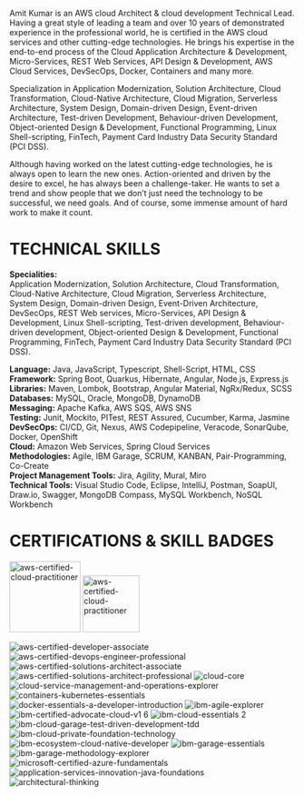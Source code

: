 Amit Kumar is an AWS cloud Architect & cloud development Technical Lead. Having a great style of leading a team and over 10 years of demonstrated experience in the professional world, he is certified in the AWS cloud services and other cutting-edge technologies. He brings his expertise in the end-to-end process of the Cloud Application Architecture & Development, Micro-Services, REST Web Services, API Design & Development, AWS Cloud Services, DevSecOps, Docker, Containers and many more.

Specialization in Application Modernization, Solution Architecture, Cloud Transformation, Cloud-Native Architecture, Cloud Migration, Serverless Architecture, System Design, Domain-driven Design, Event-driven Architecture, Test-driven Development, Behaviour-driven Development, Object-oriented Design & Development, Functional Programming, Linux Shell-scripting, FinTech, Payment Card Industry Data Security Standard (PCI DSS).

Although having worked on the latest cutting-edge technologies, he is always open to learn the new ones. Action-oriented and driven by the desire to excel, he has always been a challenge-taker. He wants to set a trend and show people that we don’t just need the technology to be successful, we need goals. And of course, some immense amount of hard work to make it count.

# TECHNICAL SKILLS
**Specialities:**  
Application Modernization, Solution Architecture, Cloud Transformation, Cloud-Native Architecture, Cloud Migration, Serverless Architecture, System Design, Domain-driven Design, Event-Driven Architecture, DevSecOps, REST Web services, Micro-Services, API Design & Development, Linux Shell-scripting, Test-driven development, Behaviour-driven development, Object-oriented Design & Development, Functional Programming, FinTech, Payment Card Industry Data Security Standard (PCI DSS).

**Language:**  Java, JavaScript, Typescript, Shell-Script, HTML, CSS  
**Framework:**  Spring Boot, Quarkus, Hibernate, Angular, Node.js, Express.js  
**Libraries:**  Maven, Lombok, Bootstrap, Angular Material, NgRx/Redux, SCSS  
**Databases:**  MySQL, Oracle, MongoDB, DynamoDB  
**Messaging:**  Apache Kafka, AWS SQS, AWS SNS  
**Testing:**  Junit, Mockito, PITest, REST Assured, Cucumber, Karma, Jasmine  
**DevSecOps:**  CI/CD, Git, Nexus, AWS Codepipeline, Veracode, SonarQube, Docker, OpenShift  
**Cloud:**  Amazon Web Services, Spring Cloud Services  
**Methodologies:**  Agile, IBM Garage, SCRUM, KANBAN, Pair-Programming, Co-Create  
**Project Management Tools:**  Jira, Agility, Mural, Miro  
**Technical Tools:**  Visual Studio Code, Eclipse, IntelliJ, Postman, SoapUI, Draw.io, Swagger, MongoDB Compass, MySQL Workbench, NoSQL Workbench

# CERTIFICATIONS & SKILL BADGES
<a href="https://www.credly.com/badges/1a553df4-2078-4aca-b6c3-6f3c64efb348/public_url" target="_blank" rel="noopener noreferrer"><img alt="aws-certified-cloud-practitioner" src="https://user-images.githubusercontent.com/54850956/196749257-c580043a-f781-412f-b7a8-60466d0b89b0.png" height="125" width="125"></a> <a href="https://www.credly.com/badges/1a553df4-2078-4aca-b6c3-6f3c64efb348/public_url" target="_blank" rel="noopener noreferrer"><img alt="aws-certified-cloud-practitioner" src="https://user-images.githubusercontent.com/54850956/196749257-c580043a-f781-412f-b7a8-60466d0b89b0.png" height="100" width="100"></a>


![aws-certified-developer-associate](https://user-images.githubusercontent.com/54850956/196749265-cc15f200-d441-496e-bd1a-782236e07620.png)
![aws-certified-devops-engineer-professional](https://user-images.githubusercontent.com/54850956/196749266-79f2dbf5-96c9-49de-8b0b-9a0bbd37ea3f.png)
![aws-certified-solutions-architect-associate](https://user-images.githubusercontent.com/54850956/196749269-5d04b84b-e92d-487b-b05f-d3a9c0ba04eb.png)
![aws-certified-solutions-architect-professional](https://user-images.githubusercontent.com/54850956/196749273-d189e3b0-1aa5-42c7-88ec-c78aa002d35a.png)
![cloud-core](https://user-images.githubusercontent.com/54850956/196749278-832cabec-8925-47d7-993f-8bcd16b67a78.png)
![cloud-service-management-and-operations-explorer](https://user-images.githubusercontent.com/54850956/196749284-203ef265-eba1-4494-970c-2733feffad1b.png)
![containers-kubernetes-essentials](https://user-images.githubusercontent.com/54850956/196749291-264702e8-6f9f-47c5-92e6-d586655cf57f.png)
![docker-essentials-a-developer-introduction](https://user-images.githubusercontent.com/54850956/196749297-dcb21c79-47d6-46a1-97a4-c29acb5d0d3e.png)
![ibm-agile-explorer](https://user-images.githubusercontent.com/54850956/196749303-ab69494a-da4b-4a99-bcfa-2489133c0b08.png)
![ibm-certified-advocate-cloud-v1 6](https://user-images.githubusercontent.com/54850956/196749306-4b9e56e7-a53f-41ff-a78b-e0b6936b406c.png)
![ibm-cloud-essentials 2](https://user-images.githubusercontent.com/54850956/196749309-f14ae235-032f-427b-a11a-c0a71dd001d8.png)
![ibm-cloud-garage-test-driven-development-tdd](https://user-images.githubusercontent.com/54850956/196749313-ee22f50c-1da5-4dd7-8858-93cbcac4e39c.png)
![ibm-cloud-private-foundation-technology](https://user-images.githubusercontent.com/54850956/196749318-d67e238c-ac63-4a91-a55c-af7c82e3e7a9.png)
![ibm-ecosystem-cloud-native-developer](https://user-images.githubusercontent.com/54850956/196749322-0543fab8-9127-43fd-aa77-992d53035fe1.png)
![ibm-garage-essentials](https://user-images.githubusercontent.com/54850956/196749323-e8e86124-d806-425f-a99d-b3dccd1ad611.png)
![ibm-garage-methodology-explorer](https://user-images.githubusercontent.com/54850956/196749326-fa6d8046-9c19-40a6-8c4c-1365e847154c.png)
![microsoft-certified-azure-fundamentals](https://user-images.githubusercontent.com/54850956/196749330-3024892f-048f-48b3-b5d9-962af3b17a05.png)
![application-services-innovation-java-foundations](https://user-images.githubusercontent.com/54850956/196749334-f62e931e-fe70-4d6f-b5d2-08a579b138a4.png)
![architectural-thinking](https://user-images.githubusercontent.com/54850956/196749339-8fa1e938-bed1-4c8b-993c-c9c84d285eea.png)
